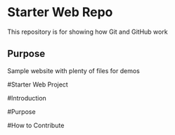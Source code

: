 # Starter Web Repo

This repository is for showing how Git and GitHub work

## Purpose

Sample website with plenty of files for demos


#Starter Web Project



#Introduction


#Purpose


#How to Contribute

